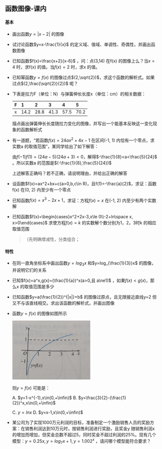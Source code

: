 ## 函数图像-课内

#### 基本

- 画出函数$y=|x-2|$ 的图像

- 试讨论函数$y=x-\frac{1}{x}$ 的定义域、值域、单调性、奇偶性，并画出函数图像

- 已知函数$f(x)=\frac{x+2}{x-6}$ ，问：点(3,14) 在f(x) 的图像上么？当$x=4$ 时，求f(x) 的值。当$f(x)=2$ 时，求x 的值。

- 已知幂函数$y=f(x)$ 的图像过点$(2,\sqrt{2})$，求这个函数的解析式。如果过点$(2,\frac{\sqrt{2}}{2})$ 呢？

- 下表是拉力F（单位：N）与弹簧伸长长度x（单位：cm）的相关数据：

  | F    | 1    | 2    | 3    | 4    | 5    |
  | ---- | ---- | ---- | ---- | ---- | ---- |
  | x    | 14.2 | 28.8 | 41.3 | 57.5 | 70.2 |

  描点画出弹簧伸长长度随拉力变化的图像，并写出一个能基本反映这一变化现象的函数解析式

- 有一道题，“若函数$f(x)=24ax^2+4x-1$ 在区间(-1, 1) 内恰有一个零点，求实数a 的取值范围”，某同学给出了如下解答：

  由$f(-1)f(1)=(24a-5)(24a+3)<0$，解得$-\frac{1}{8}<a<\frac{5}{24}$ 。所以实数a 的范围是$(-\frac{1}{8},\frac{5}{24})$  

  上述解答正确吗？若不正确，请说明理由，并给出正确的解答

- 设函数$f(x)=ax^2+bx+c(a>0,b,c\in R)，且f(1)=-\frac{a}{2}$，求证：函数f(x) 在(0, 2) 内至少有一个零点

- 已知函数$f(x)=x^3-2x+1$，求证：方程$f(x)=x$ 在(-1, 2) 内至少有两个实数解

- 已知函数$f(x)=\begin{cases}x^2+2x-3,x\le 0\\-2+ln\space x, x>0\end{cases}$ 求使方程$f(x)=k$ 的实数解个数分别为1，2，3时k 的相应取值范围

    > （先明确增减性，分类组合；

#### 特性

- 在同一直角坐标系中画出函数$y=log_3x$ 和$y=log_{\frac{1}{3}}x$ 的图像，并说明它们的关系

- 已知$f(x)=a^x,g(x)=(\frac{1}{a})^x(a>0,且 a\ne1)$ ，如果$f(x)<g(x)$，那么x 的取值范围是多少

- 已知函数$y=a(\frac{1}{2})^{|x|}+b$ 的图像过原点，且无限接近直线y=2 但又不与该直线相交。求出该函数的解析式，并画出图像

- 函数$y=f(x)$ 的图像如图所示

  <img src="./image-20231107102715692.png" alt="image-20231107102715692" style="zoom:25%;" />

  则$y=f(x)$ 可能是：

  A. $y=1-x^{-1},x\in(0,+\infin)$    B. $y=\frac{3}{2}-(\frac{1}{2})^x,x\in(0,+\infin)$  

  C. $y=lnx$                                     D. $y=x-1,x\in(0,+\infin)$
  
- 某公司为了实现1000万元利润的目标，准备制定一个激励销售人员的奖励方案：在销售利润达到10万元时，按销售利润进行奖励，且奖金y 随销售利润x 的增加而增加，但奖金总数不超过5，同时奖金不超过利润的25%。现有几个模型：$y=0.25x,y=log_7x+1,y=1.002^x$ ，请问哪个模型能符合要求？

